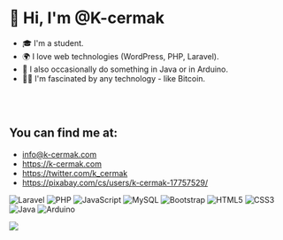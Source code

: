 # 👋 Hi, I'm @K-cermak

- 🎓 I'm a student.<br>
- 🌍 I love web technologies (WordPress, PHP, Laravel).
- 🐒 I also occasionally do something in Java or in Arduino.
- 👩‍💻 I'm fascinated by any technology - like Bitcoin.

<br>
<br>

##  You can find me at:
  - info@k-cermak.com
  - https://k-cermak.com
  - https://twitter.com/k_cermak
  - https://pixabay.com/cs/users/k-cermak-17757529/

![Laravel](https://img.shields.io/badge/laravel-%23FF2D20.svg?style=for-the-badge&logo=laravel&logoColor=white) ![PHP](https://img.shields.io/badge/php-%23777BB4.svg?style=for-the-badge&logo=php&logoColor=white) ![JavaScript](https://img.shields.io/badge/javascript-%23323330.svg?style=for-the-badge&logo=javascript&logoColor=%23F7DF1E) ![MySQL](https://img.shields.io/badge/mysql-%2300f.svg?style=for-the-badge&logo=mysql&logoColor=white) ![Bootstrap](https://img.shields.io/badge/bootstrap-%23563D7C.svg?style=for-the-badge&logo=bootstrap&logoColor=white) ![HTML5](https://img.shields.io/badge/html5-%23E34F26.svg?style=for-the-badge&logo=html5&logoColor=white) ![CSS3](https://img.shields.io/badge/css3-%231572B6.svg?style=for-the-badge&logo=css3&logoColor=white) ![Java](https://img.shields.io/badge/java-%23ED8B00.svg?style=for-the-badge&logo=java&logoColor=white) ![Arduino](https://img.shields.io/badge/-Arduino-00979D?style=for-the-badge&logo=Arduino&logoColor=white)

![](https://github-readme-stats.vercel.app/api/top-langs/?username=K-cermak&theme=dark&hide_border=true&include_all_commits=true&count_private=true&layout=compact)

